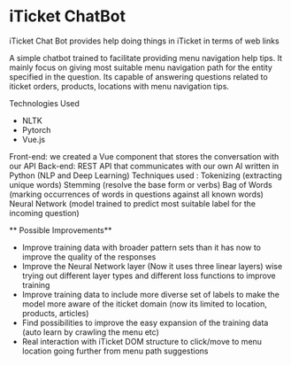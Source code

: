 # iTicket ChatBot
iTicket Chat Bot provides help doing things in iTicket in terms of web links

A simple chatbot trained to facilitate providing menu navigation help tips. It mainly focus on giving most suitable menu navigation path for the entity specified in the question. Its capable of answering questions related  to iticket orders, products, locations with menu navigation tips.

Technologies Used
 - NLTK
 - Pytorch
 - Vue.js
  
Front-end: we created a Vue component that stores the conversation with our API
Back-end: REST API that communicates with our own AI written in Python (NLP and Deep Learning)
Techniques used : 
Tokenizing (extracting unique words) 
Stemming (resolve the base form or verbs)
Bag of Words (marking occurrences of words in questions against all known words)
Neural Network (model trained to predict most suitable label for the incoming question)

** Possible Improvements**

- Improve training data with broader pattern sets than it has now to improve the quality of the responses
- Improve the Neural Network layer (Now it uses three linear layers) wise trying out different layer types and different loss functions to improve training
- Improve training data to include more diverse set of labels to make the model more aware of the iticket domain (now its limited to location, products, articles)
- Find possibilities to improve the easy expansion of the training data (auto learn by crawling the menu etc)
- Real interaction with iTicket DOM structure to click/move to menu location going further from menu path suggestions






